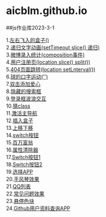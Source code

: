 # aicblm.github.io

##js作业库2023-3-1


1.<a href="./homework/1-左右飞入的盒子.html">左右飞入的盒子()</a><br>
2.<a href="./homework/2-T定时器.html">递归文字动画(setTimeout slice() 递归)</a><br>
3.<a href="./homework/3-微博录入框.html">微博录入统计(composition事件)</a><br>
4.<a href="./homework/4-注册用户/1.html">用户注册页(location slice() split())</a><br>
5.<a href="./homework/5-404页面跳转.html">404页面跳转(location setLnterval())</a><br>
6.<a href="./homework/6-口字移动/">球的口字运动('')</a><br>
7.<a href="./homework/7-双击添加爱心/1-双击添加爱心.html" target="_blank">双击添加爱心</a><br>
8.<a href="" class="not">隐藏的搜索框</a><br>
9.<a href="" class="not">登录框波浪交互</a><br>
10.<a href="./homework/10-猜class名.html">猜class</a><br>
11.<a href="./homework/11-激活菜单.html" class="half">激活主导航</a><br>
12.<a href="./homework/12-插入相邻盒子.html">插入盒子</a><br>
13.<a href="./homework/13-上下菜单.html">上移下移</a><br>
14.<a href="./homework/14-switch按钮.html">switch按钮</a><br>
15.<a href="./homework/15-百万富翁.html">百万富翁</a><br>
16.<a href="./homework/16-属性自动清除.html">属性清除器</a><br>
17.<a href="./homework/17-Switch按钮1.html" target="_blank">Switch按钮1</a><br>
18.<a href="./homework/18-Switch按钮2.html" target="_blank">Switch按钮2</a><br>
19.<a href="" class="not">选择APP</a><br>
20.<a href="./homework/20-手风琴.html" target="_blank">手风琴效果</a><br>
21.<a href="./homework/21-qq列表.html" class="not">QQ列表</a><br>
22.<a href="" class="not">常见问题效果</a><br>
23.<a href="./homework/23-悬停色块.html">悬停色块</a><br>
24.<a href="./homework/24-github.html">Github用户资料查询APP</a><br>

